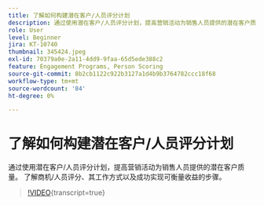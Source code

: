 ```yaml
---
title: 了解如何构建潜在客户/人员评分计划
description: 通过使用潜在客户/人员评分计划，提高营销活动为销售人员提供的潜在客户质量。 了解商机/人员评分、其工作方式以及成功实现可衡量收益的步骤。
role: User
level: Beginner
jira: KT-10740
thumbnail: 345424.jpeg
exl-id: 70379a0e-2a11-4dd9-9faa-65d5ede388c2
feature: Engagement Programs, Person Scoring
source-git-commit: 8b2cb1122c922b3127a1d4b9b3764782ccc18f68
workflow-type: tm+mt
source-wordcount: '84'
ht-degree: 0%

---
```


# 了解如何构建潜在客户/人员评分计划

通过使用潜在客户/人员评分计划，提高营销活动为销售人员提供的潜在客户质量。 了解商机/人员评分、其工作方式以及成功实现可衡量收益的步骤。

>[!VIDEO](https://video.tv.adobe.com/v/3412242/?quality=12&learn=on&captions=chi_hans){transcript=true}

